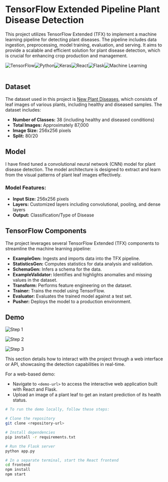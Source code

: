 # TensorFlow Extended Pipeline Plant Disease Detection

This project utilizes TensorFlow Extended (TFX) to implement a machine learning pipeline for detecting plant diseases. The pipeline includes data ingestion, preprocessing, model training, evaluation, and serving. It aims to provide a scalable and efficient solution for plant disease detection, which is crucial for enhancing crop production and management.

<div style="display: flex; flex-direction: row; justify-content: start; align-items: center;">
  <img src="https://img.shields.io/badge/TensorFlow-FF6F00?style=flat-square&logo=TensorFlow&logoColor=white" alt="TensorFlow" />
  <img src="https://img.shields.io/badge/Python-3776AB?style=flat-square&logo=python&logoColor=white" alt="Python" />
  <img src="https://img.shields.io/badge/Keras-D00000?style=flat-square&logo=Keras&logoColor=white" alt="Keras" />
  <img src="https://img.shields.io/badge/React-20232A?style=flat-square&logo=react&logoColor=61DAFB" alt="React" />
  <img src="https://img.shields.io/badge/Flask-000000?style=flat-square&logo=flask&logoColor=white" alt="Flask" />
  <img src="https://img.shields.io/badge/Machine%20Learning-0078D4?style=flat-square&logo=azure-devops&logoColor=white" alt="Machine Learning" />
</div>
<br/>

## Dataset

The dataset used in this project is [New Plant Diseases](https://www.kaggle.com/datasets/vipoooool/new-plant-diseases-dataset), which consists of leaf images of various plants, including healthy and diseased samples. The dataset includes:

- **Number of Classes:** 38 (including healthy and diseased conditions)
- **Total Images:** Approximately 87,000
- **Image Size:** 256x256 pixels
- **Split:** 80/20

## Model

I have fined tuned a convolutional neural network (CNN) model for plant disease detection. The model architecture is designed to extract and learn from the visual patterns of plant leaf images effectively.

### Model Features:

- **Input Size:** 256x256 pixels
- **Layers:** Customized layers including convolutional, pooling, and dense layers
- **Output:** Classification/Type of Disease

## TensorFlow Components

The project leverages several TensorFlow Extended (TFX) components to streamline the machine learning pipeline:

- **ExampleGen:** Ingests and imports data into the TFX pipeline.
- **StatisticsGen:** Computes statistics for data analysis and validation.
- **SchemaGen:** Infers a schema for the data.
- **ExampleValidator:** Identifies and highlights anomalies and missing values in the dataset.
- **Transform:** Performs feature engineering on the dataset.
- **Trainer:** Trains the model using TensorFlow.
- **Evaluator:** Evaluates the trained model against a test set.
- **Pusher:** Deploys the model to a production environment.

## Demo

![Step 1](./Assets/1.png)

![Step 2](image-url-web-interface)

![Step 3](image-url-web-interface)

This section details how to interact with the project through a web interface or API, showcasing the detection capabilities in real-time.

For a web-based demo:

- Navigate to `<demo-url>` to access the interactive web application built with React and Flask.
- Upload an image of a plant leaf to get an instant prediction of its health status.

```bash
# To run the demo locally, follow these steps:

# Clone the repository
git clone <repository-url>

# Install dependencies
pip install -r requirements.txt

# Run the Flask server
python app.py

# In a separate terminal, start the React frontend
cd frontend
npm install
npm start
```
